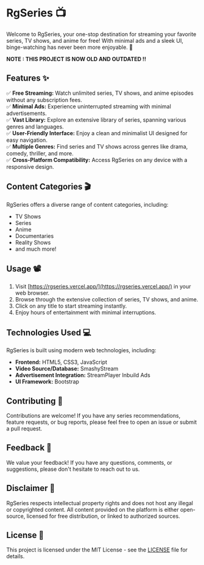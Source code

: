 # RgSeries 📺

Welcome to RgSeries, your one-stop destination for streaming your favorite series, TV shows, and anime for free! With minimal ads and a sleek UI, binge-watching has never been more enjoyable. 🚀

**NOTE : THIS PROJECT IS NOW OLD AND OUTDATED !!**

## Features ✨

✅ **Free Streaming:** Watch unlimited series, TV shows, and anime episodes without any subscription fees.  
✅ **Minimal Ads:** Experience uninterrupted streaming with minimal advertisements.  
✅ **Vast Library:** Explore an extensive library of series, spanning various genres and languages.  
✅ **User-Friendly Interface:** Enjoy a clean and minimalist UI designed for easy navigation.  
✅ **Multiple Genres:** Find series and TV shows across genres like drama, comedy, thriller, and more.  
✅ **Cross-Platform Compatibility:** Access RgSeries on any device with a responsive design.

## Content Categories 🎬

RgSeries offers a diverse range of content categories, including:

- TV Shows
- Series
- Anime
- Documentaries
- Reality Shows
- and much more!

## Usage 📽️

1. Visit [https://rgseries.vercel.app/](https://rgseries.vercel.app/) in your web browser.
2. Browse through the extensive collection of series, TV shows, and anime.
3. Click on any title to start streaming instantly.
4. Enjoy hours of entertainment with minimal interruptions.

## Technologies Used 💻

RgSeries is built using modern web technologies, including:

- **Frontend:** HTML5, CSS3, JavaScript
- **Video Source/Database:** SmashyStream
- **Advertisement Integration:** StreamPlayer Inbuild Ads
- **UI Framework:** Bootstrap

## Contributing 🤝

Contributions are welcome! If you have any series recommendations, feature requests, or bug reports, please feel free to open an issue or submit a pull request.

## Feedback 📝

We value your feedback! If you have any questions, comments, or suggestions, please don't hesitate to reach out to us.

## Disclaimer 📣

RgSeries respects intellectual property rights and does not host any illegal or copyrighted content. All content provided on the platform is either open-source, licensed for free distribution, or linked to authorized sources.

## License 📄

This project is licensed under the MIT License - see the [LICENSE](LICENSE) file for details.
